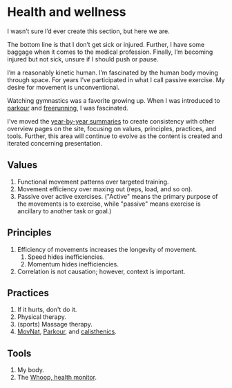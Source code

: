 # Health and wellness

I wasn’t sure I’d ever create this section, but here we are.

The bottom line is that I don’t get sick or injured. Further, I have some baggage when it comes to the medical profession. Finally, I’m becoming injured but not sick, unsure if I should push or pause.

I’m a reasonably kinetic human. I’m fascinated by the human body moving through space. For years I’ve participated in what I call passive exercise. My desire for movement is unconventional.

Watching gymnastics was a favorite growing up. When I was introduced to [parkour](https://en.m.wikipedia.org/wiki/Parkour) and [freerunning](https://en.m.wikipedia.org/wiki/Freerunning), I was fascinated.

I've moved the [year-by-year summaries](/experiences/health-and-wellness/historical-summaries/) to create consistency with other overview pages on the site, focusing on values, principles, practices, and tools. Further, this area will continue to evolve as the content is created and iterated concerning presentation.

## Values

1. Functional movement patterns over targeted training.
2. Movement efficiency over maxing out (reps, load, and so on).
3. Passive over active exercises. ("Active" means the primary purpose of the movements is to exercise, while "passive" means exercise is ancillary to another task or goal.)

## Principles

1. Efficiency of movements increases the longevity of movement.
	1. Speed hides inefficiencies.
	2. Momentum hides inefficiencies.
2. Correlation is not causation; however, context is important.

## Practices

1. If it hurts, don't do it.
2. Physical therapy.
3. (sports) Massage therapy.
4. [MovNat](https://www.movnat.com), [Parkour](https://parkourgenerations.com), and [calisthenics](https://www.calimove.com).

## Tools

1. My body.
2. The [Whoop, health monitor](/examinations/whoop-health-monitor/).
